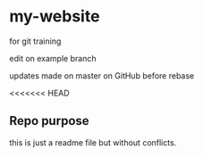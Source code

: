 # my-website
for git training 

edit on example branch 

updates made on master on GitHub before rebase

<<<<<<< HEAD
## Repo purpose

this is just a readme file but without conflicts.

